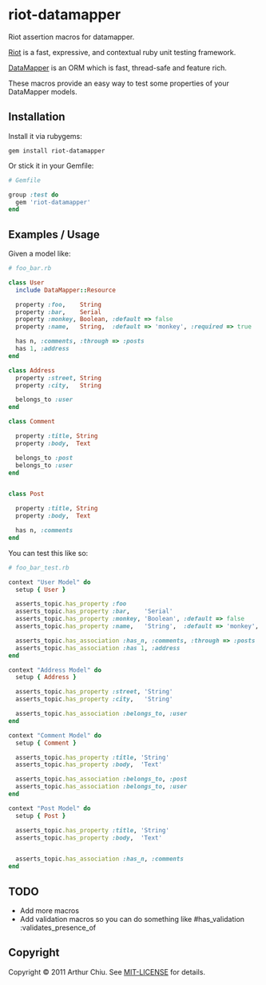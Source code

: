 # riot-datamapper #

Riot assertion macros for datamapper.

[Riot](https://github.com/thumblemonks/riot) is a fast, expressive, and contextual ruby unit testing framework.

[DataMapper](http://datamapper.org/) is an ORM which is fast, thread-safe and feature rich.

These macros provide an easy way to test some properties of your
DataMapper models.

## Installation ##

Install it via rubygems:

```
gem install riot-datamapper
```

Or stick it in your Gemfile:

```ruby
# Gemfile

group :test do
  gem 'riot-datamapper'
end
```

## Examples / Usage ##

Given a model like:

```ruby
# foo_bar.rb

class User
  include DataMapper::Resource

  property :foo,    String
  property :bar,    Serial
  property :monkey, Boolean, :default => false
  property :name,   String,  :default => 'monkey', :required => true

  has n, :comments, :through => :posts
  has 1, :address
end

class Address
  property :street, String
  property :city,   String

  belongs_to :user
end

class Comment

  property :title, String
  property :body,  Text

  belongs_to :post
  belongs_to :user
end


class Post

  property :title, String
  property :body,  Text

  has n, :comments
end
```

You can test this like so:

```ruby
# foo_bar_test.rb

context "User Model" do
  setup { User }

  asserts_topic.has_property :foo
  asserts_topic.has_property :bar,    'Serial'
  asserts_topic.has_property :monkey, 'Boolean', :default => false
  asserts_topic.has_property :name,   'String',  :default => 'monkey', :required => true

  asserts_topic.has_association :has_n, :comments, :through => :posts
  asserts_topic.has_association :has 1, :address
end

context "Address Model" do
  setup { Address }

  asserts_topic.has_property :street, 'String'
  asserts_topic.has_property :city,   'String'

  asserts_topic.has_association :belongs_to, :user
end

context "Comment Model" do
  setup { Comment }

  asserts_topic.has_property :title, 'String'
  asserts_topic.has_property :body,  'Text'

  asserts_topic.has_association :belongs_to, :post
  asserts_topic.has_association :belongs_to, :user
end

context "Post Model" do
  setup { Post }

  asserts_topic.has_property :title, 'String'
  asserts_topic.has_property :body,  'Text'


  asserts_topic.has_association :has_n, :comments
end
```

## TODO ##

* Add more macros
* Add validation macros so you can do something like #has_validation :validates_presence_of

## Copyright

Copyright © 2011 Arthur Chiu. See [MIT-LICENSE](https://github.com/achiu/riot-datamapper/blob/master/MIT-LICENSE) for details.



